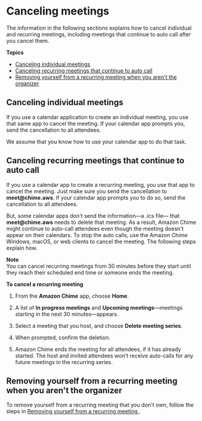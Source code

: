 # Canceling meetings<a name="cancel-meeting"></a>

The information in the following sections explains how to cancel individual and recurring meetings, including meetings that continue to auto call after you cancel them\.

**Topics**
+ [Canceling individual meetings](#cancel-individual-meeting)
+ [Canceling recurring meetings that continue to auto call](#cancel-recurring-meeting)
+ [Removing yourself from a recurring meeting when you aren't the organizer](#w26aac13c33c11)

## Canceling individual meetings<a name="cancel-individual-meeting"></a>

If you use a calendar application to create an individual meeting, you use that same app to cancel the meeting\. If your calendar app prompts you, send the cancellation to all attendees\.

We assume that you know how to use your calendar app to do that task\.

## Canceling recurring meetings that continue to auto call<a name="cancel-recurring-meeting"></a>

If you use a calendar app to create a recurring meeting, you use that app to cancel the meeting\. Just make sure you send the cancellation to **meet@chime\.aws**\. If your calendar app prompts you to do so, send the cancellation to all attendees\.

But, some calendar apps don't send the information—a \.ics file— that **meet@chime\.aws** needs to delete that meeting\. As a result, Amazon Chime might continue to auto\-call attendees even though the meeting doesn't appear on their calendars\. To stop the auto calls, use the Amazon Chime Windows, macOS, or web clients to cancel the meeting\. The following steps explain how\.

**Note**  
You can cancel recurring meetings from 30 minutes before they start until they reach their scheduled end time or someone ends the meeting\.

**To cancel a recurring meeting**

1. From the **Amazon Chime** app, choose **Home**\.

1. A list of **In progress meetings** and **Upcoming meetings**—meetings starting in the next 30 minutes—appears\.

1. Select a meeting that you host, and choose **Delete meeting series**\.

1. When prompted, confirm the deletion\.

1. Amazon Chime ends the meeting for all attendees, if it has already started\. The host and invited attendees won’t receive auto\-calls for any future meetings in the recurring series\.

## Removing yourself from a recurring meeting when you aren't the organizer<a name="w26aac13c33c11"></a>

To remove yourself from a recurring meeting that you don't own, follow the steps in [ Removing yourself from a recurring meeting ](https://docs.aws.amazon.com/chime/latest/ug/remove-recurring.html)\. 